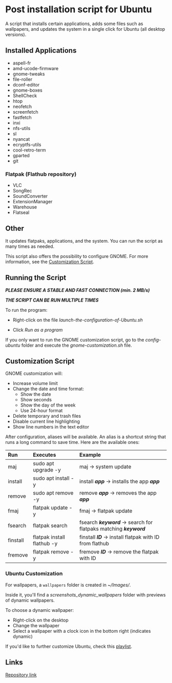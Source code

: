 # **Post installation script for Ubuntu**

A script that installs certain applications, adds some files such as wallpapers, and updates the system in a single click for Ubuntu (all desktop versions).

## **Installed Applications**

- aspell-fr  
- amd-ucode-firmware  
- gnome-tweaks  
- file-roller  
- dconf-editor  
- gnome-boxes  
- ShellCheck  
- htop  
- neofetch  
- screenfetch  
- fastfetch  
- inxi  
- nfs-utils  
- sl  
- nyancat  
- ecryptfs-utils  
- cool-retro-term  
- gparted  
- git  

### Flatpak (Flathub repository)

- VLC  
- SongRec  
- SoundConverter  
- ExtensionManager  
- Warehouse  
- Flatseal  

## **Other**

It updates flatpaks, applications, and the system. You can run the script as many times as needed.

This script also offers the possibility to configure GNOME. For more information, see the [Customization Script](#customization-script).

## **Running the Script**

**_PLEASE ENSURE A STABLE AND FAST CONNECTION (min. 2 MB/s)_**

**_THE SCRIPT CAN BE RUN MULTIPLE TIMES_**

To run the program:

- Right-click on the file _launch-the-configuration-of-Ubuntu.sh_

- Click _Run as a program_

If you only want to run the GNOME customization script, go to the _config-ubuntu_ folder and execute the _gnome-customization.sh_ file.

## **Customization Script**

GNOME customization will:

- Increase volume limit  
- Change the date and time format:
  - Show the date  
  - Show seconds  
  - Show the day of the week  
  - Use 24-hour format  
- Delete temporary and trash files  
- Disable current line highlighting  
- Show line numbers in the text editor  

After configuration, aliases will be available. An alias is a shortcut string that runs a long command to save time. Here are the available ones:

| Run           | Executes                        | Example                                                                 |
|:--------------|:--------------------------------|:------------------------------------------------------------------------|
| maj           | sudo apt upgrade -y             | maj -> system update                                                    |
| install       | sudo apt install -y             | install **_app_** -> installs the app **_app_**                         |
| remove        | sudo apt remove -y              | remove **_app_** -> removes the app **_app_**                           |
| fmaj          | flatpak update -y               | fmaj -> flatpak update                                                  |
| fsearch       | flatpak search                  | fsearch **_keyword_** -> search for flatpaks matching **_keyword_**     |
| finstall      | flatpak install flathub -y      | finstall **_ID_** -> install flatpak with ID from flathub              |
| fremove       | flatpak remove -y               | fremove **_ID_** -> remove the flatpak with ID                          |

### **Ubuntu Customization**

For wallpapers, a `wallpapers` folder is created in _~/Images/_.

Inside it, you'll find a _screenshots_dynamic_wallpapers_ folder with previews of dynamic wallpapers.

To choose a dynamic wallpaper:

- Right-click on the desktop  
- Change the wallpaper  
- Select a wallpaper with a clock icon in the bottom right (indicates dynamic)  

If you'd like to further customize Ubuntu, check this [playlist](https://youtube.com/playlist?list=PL-xp5bZmT8148dNSbLTQBhEntfp_HeXfu&si=HTQfktPsC7zkXVnr).

## **Links**

[Repository link](https://github.com/Loanbrwsk1/FR_Script_de_post_installation_Linux)
